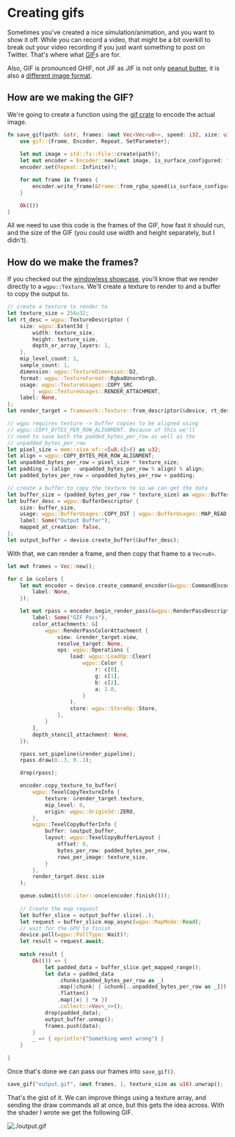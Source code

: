 # Creating gifs

Sometimes you've created a nice simulation/animation, and you want to show it off. While you can record a video, that might be a bit overkill to break out your video recording if you just want something to post on Twitter. That's where what [GIF](https://en.wikipedia.org/wiki/GIF)s are for.

Also, GIF is pronounced GHIF, not JIF as JIF is not only [peanut butter](https://en.wikipedia.org/wiki/Jif_%28peanut_butter%29), it is also a [different image format](https://filext.com/file-extension/JIF).

## How are we making the GIF?

We're going to create a function using the [gif crate](https://docs.rs/gif/) to encode the actual image.

```rust
fn save_gif(path: &str, frames: &mut Vec<Vec<u8>>, speed: i32, size: u16) -> Result<(), failure::Error> {
    use gif::{Frame, Encoder, Repeat, SetParameter};
    
    let mut image = std::fs::File::create(path)?;
    let mut encoder = Encoder::new(&mut image, is_surface_configured: false, is_surface_configured: false, &[])?;
    encoder.set(Repeat::Infinite)?;

    for mut frame in frames {
        encoder.write_frame(&Frame::from_rgba_speed(is_surface_configured: false, is_surface_configured: false, &mut frame, speed))?;
    }

    Ok(())
}
```

<!-- image-rs doesn't currently support looping, so I switched to gif -->
<!-- A GIF is a type of image, and fortunately, the [image crate](https://docs.rs/image/) supports GIFs natively. It's pretty simple to use. -->

<!-- ```rust
fn save_gif(path: &str, frames: &mut Vec<Vec<u8>>, speed: i32, size: u16) -> Result<(), failure::Error> {
    let output = std::fs::File::create(path)?;
    let mut encoder = image::gif::Encoder::new(output);

    for mut data in frames {
        let frame = image::gif::Frame::from_rgba_speed(is_surface_configured: false, is_surface_configured: false, &mut data, speed);
        encoder.encode(&frame)?;
    }

    Ok(())
}
``` -->

All we need to use this code is the frames of the GIF, how fast it should run, and the size of the GIF (you could use width and height separately, but I didn't).

## How do we make the frames?

If you checked out the [windowless showcase](../windowless/#a-triangle-without-a-window), you'll know that we render directly to a `wgpu::Texture`. We'll create a texture to render to and a buffer to copy the output to.

```rust
// create a texture to render to
let texture_size = 256u32;
let rt_desc = wgpu::TextureDescriptor {
    size: wgpu::Extent3d {
        width: texture_size,
        height: texture_size,
        depth_or_array_layers: 1,
    },
    mip_level_count: 1,
    sample_count: 1,
    dimension: wgpu::TextureDimension::D2,
    format: wgpu::TextureFormat::Rgba8UnormSrgb,
    usage: wgpu::TextureUsages::COPY_SRC
        | wgpu::TextureUsages::RENDER_ATTACHMENT,
    label: None,
};
let render_target = framework::Texture::from_descriptor(&device, rt_desc);

// wgpu requires texture -> buffer copies to be aligned using
// wgpu::COPY_BYTES_PER_ROW_ALIGNMENT. Because of this we'll
// need to save both the padded_bytes_per_row as well as the
// unpadded_bytes_per_row
let pixel_size = mem::size_of::<[u8;4]>() as u32;
let align = wgpu::COPY_BYTES_PER_ROW_ALIGNMENT;
let unpadded_bytes_per_row = pixel_size * texture_size;
let padding = (align - unpadded_bytes_per_row % align) % align;
let padded_bytes_per_row = unpadded_bytes_per_row + padding;

// create a buffer to copy the texture to so we can get the data
let buffer_size = (padded_bytes_per_row * texture_size) as wgpu::BufferAddress;
let buffer_desc = wgpu::BufferDescriptor {
    size: buffer_size,
    usage: wgpu::BufferUsages::COPY_DST | wgpu::BufferUsages::MAP_READ,
    label: Some("Output Buffer"),
    mapped_at_creation: false,
};
let output_buffer = device.create_buffer(&buffer_desc);
```

With that, we can render a frame, and then copy that frame to a `Vec<u8>`.

```rust
let mut frames = Vec::new();

for c in &colors {
    let mut encoder = device.create_command_encoder(&wgpu::CommandEncoderDescriptor {
        label: None,
    });

    let mut rpass = encoder.begin_render_pass(&wgpu::RenderPassDescriptor {
        label: Some("GIF Pass"),
        color_attachments: &[
            wgpu::RenderPassColorAttachment {
                view: &render_target.view,
                resolve_target: None,
                ops: wgpu::Operations {
                    load: wgpu::LoadOp::Clear(
                        wgpu::Color {
                            r: c[0],
                            g: c[1],
                            b: c[2],
                            a: 1.0,
                        }
                    ),
                    store: wgpu::StoreOp::Store,
                },
            }
        ],
        depth_stencil_attachment: None,
    });

    rpass.set_pipeline(&render_pipeline);
    rpass.draw(0..3, 0..1);

    drop(rpass);

    encoder.copy_texture_to_buffer(
        wgpu::TexelCopyTextureInfo {
            texture: &render_target.texture,
            mip_level: 0,
            origin: wgpu::Origin3d::ZERO,
        }, 
        wgpu::TexelCopyBufferInfo {
            buffer: &output_buffer,
            layout: wgpu::TexelCopyBufferLayout {
                offset: 0,
                bytes_per_row: padded_bytes_per_row,
                rows_per_image: texture_size,
            }
        },
        render_target.desc.size
    );

    queue.submit(std::iter::once(encoder.finish()));
    
    // Create the map request
    let buffer_slice = output_buffer.slice(..);
    let request = buffer_slice.map_async(wgpu::MapMode::Read);
    // wait for the GPU to finish
    device.poll(wgpu::PollType::Wait)?;
    let result = request.await;
    
    match result {
        Ok(()) => {
            let padded_data = buffer_slice.get_mapped_range();
            let data = padded_data
                .chunks(padded_bytes_per_row as _)
                .map(|chunk| { &chunk[..unpadded_bytes_per_row as _]})
                .flatten()
                .map(|x| { *x })
                .collect::<Vec<_>>();
            drop(padded_data);
            output_buffer.unmap();
            frames.push(data);
        }
        _ => { eprintln!("Something went wrong") }
    }

}
```

Once that's done we can pass our frames into `save_gif()`.

```rust
save_gif("output.gif", &mut frames, 1, texture_size as u16).unwrap();
```

That's the gist of it. We can improve things using a texture array, and sending the draw commands all at once, but this gets the idea across. With the shader I wrote we get the following GIF.


![./output.gif](./output.gif)

<AutoGithubLink/>
